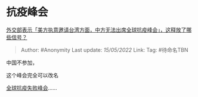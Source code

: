 # 抗疫峰会
[外交部表示「美方执意邀请台湾方面，中方无法出席全球抗疫峰会」，这释放了哪些信号？](https://www.zhihu.com/question/532656056/answer/2485415209)

> Author: #Anonymity 
> Last update: *15/05/2022* 
> Link:
> Tag: #待命名TBN 

中国不参加，

这个峰会完全可以改名

[全球抗疫失败峰会](https://www.zhihu.com/search?q=%E5%85%A8%E7%90%83%E6%8A%97%E7%96%AB%E5%A4%B1%E8%B4%A5%E5%B3%B0%E4%BC%9A&search_source=Entity&hybrid_search_source=Entity&hybrid_search_extra=%7B%22sourceType%22%3A%22answer%22%2C%22sourceId%22%3A2485415209%7D)……